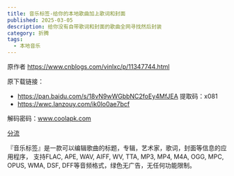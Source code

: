 ```yaml
---
title: 音乐标签-给你的本地歌曲加上歌词和封面
published: 2025-03-05
description: 给你没有自带歌词和封面的歌曲全网寻找然后封装
category: 折腾
tags:
  - 本地音乐
---
```

原作者 https://www.cnblogs.com/vinlxc/p/11347744.html

原下载链接：

* https://pan.baidu.com/s/18vN9wWGbbNC2foEy4MfJEA 提取码：x081    
* https://wwc.lanzouy.com/ik0lo0ae7bcf

解码密码：www.coolapk.com

[分流](https://cdn.jsdelivr.net/gh/invmy/fuwari@blog/gallery/blog/musictag-v1.0.9.0.zip) 

『音乐标签』是一款可以编辑歌曲的标题，专辑，艺术家，歌词，封面等信息的应用程序， 支持FLAC, APE, WAV, AIFF, WV, TTA, MP3, MP4, M4A, OGG, MPC, OPUS, WMA, DSF, DFF等音频格式，绿色无广告，无任何功能限制。